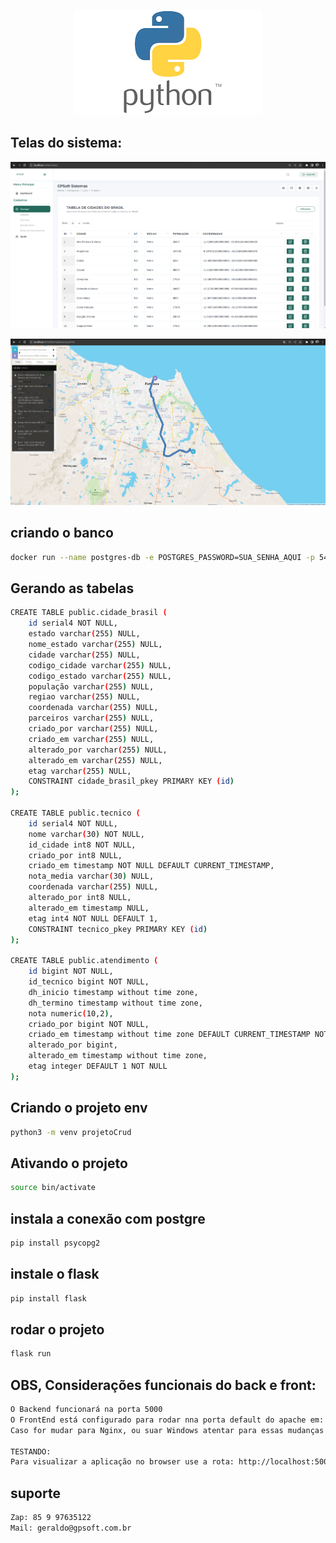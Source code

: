 <p align="center">
  <img src="./assets/images/python.png" width="300" alt="Python" /></a>
</p>

## Telas do sistema:
<p align="center">
  <img src="./assets/images/crud.png" width="800" alt="Tela CRUD Cidades" /></a>
</p>
<p align="center">
  <img src="./assets/images/mapa.png" width="800" alt="Modelo Mapa" /></a>
</p>

## criando o banco
```bash
docker run --name postgres-db -e POSTGRES_PASSWORD=SUA_SENHA_AQUI -p 5432:5432 -d postgres
```
## Gerando as tabelas
```bash
CREATE TABLE public.cidade_brasil (
	id serial4 NOT NULL,
	estado varchar(255) NULL,
	nome_estado varchar(255) NULL,
	cidade varchar(255) NULL,
	codigo_cidade varchar(255) NULL,
	codigo_estado varchar(255) NULL,
	população varchar(255) NULL,
	regiao varchar(255) NULL,
	coordenada varchar(255) NULL,
	parceiros varchar(255) NULL,
	criado_por varchar(255) NULL,
	criado_em varchar(255) NULL,
	alterado_por varchar(255) NULL,
	alterado_em varchar(255) NULL,
	etag varchar(255) NULL,
	CONSTRAINT cidade_brasil_pkey PRIMARY KEY (id)
);

CREATE TABLE public.tecnico (
	id serial4 NOT NULL,
	nome varchar(30) NOT NULL,
	id_cidade int8 NOT NULL,
	criado_por int8 NULL,
	criado_em timestamp NOT NULL DEFAULT CURRENT_TIMESTAMP,
	nota_media varchar(30) NULL,
	coordenada varchar(255) NULL,
	alterado_por int8 NULL,
	alterado_em timestamp NULL,
	etag int4 NOT NULL DEFAULT 1,
	CONSTRAINT tecnico_pkey PRIMARY KEY (id)
);

CREATE TABLE public.atendimento (
    id bigint NOT NULL,
    id_tecnico bigint NOT NULL,
    dh_inicio timestamp without time zone,
    dh_termino timestamp without time zone,
    nota numeric(10,2),
    criado_por bigint NOT NULL,
    criado_em timestamp without time zone DEFAULT CURRENT_TIMESTAMP NOT NULL,
    alterado_por bigint,
    alterado_em timestamp without time zone,
    etag integer DEFAULT 1 NOT NULL
);
```

## Criando o projeto env
```bash
python3 -m venv projetoCrud
```

## Ativando o projeto
```bash
source bin/activate
```

## instala a conexão com postgre
```bash
pip install psycopg2
```

## instale o flask
```bash
pip install flask
```

## rodar o projeto
```bash
flask run
```

## OBS, Considerações funcionais do back e front:
```bash
O Backend funcionará na porta 5000
O FrontEnd está configurado para rodar nna porta default do apache em: http://localhost/GPSoft/
Caso for mudar para Nginx, ou suar Windows atentar para essas mudanças ok.

TESTANDO:
Para visualizar a aplicação no browser use a rota: http://localhost:5000/cidades

```

## suporte
```bash
Zap: 85 9 97635122
Mail: geraldo@gpsoft.com.br
```
